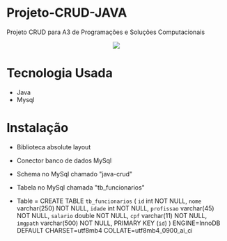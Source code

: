 # Projeto-CRUD-JAVA

Projeto CRUD para A3 de Programações e Soluções Computacionais

<div align='center'>
<img src='https://user-images.githubusercontent.com/105545187/174506987-c151a821-268c-41ee-8baf-2326c4d0fb09.png'>
</div>

# Tecnologia Usada

- Java
- Mysql

# Instalação

- Biblioteca absolute layout
- Conector banco de dados MySql
- Schema no MySql chamado "java-crud"
- Tabela no MySql chamada "tb_funcionarios"

- Table = CREATE TABLE `tb_funcionarios` (
  `id` int NOT NULL,
  `nome` varchar(250) NOT NULL,
  `idade` int NOT NULL,
  `profissao` varchar(45) NOT NULL,
  `salario` double NOT NULL,
  `cpf` varchar(11) NOT NULL,
  `imgpath` varchar(500) NOT NULL,
  PRIMARY KEY (`id`)
  ) ENGINE=InnoDB DEFAULT CHARSET=utf8mb4 COLLATE=utf8mb4_0900_ai_ci
